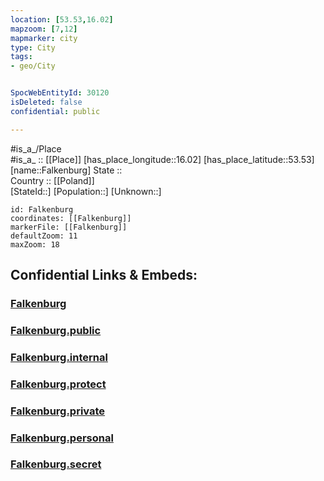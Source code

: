```yaml
---
location: [53.53,16.02] 
mapzoom: [7,12] 
mapmarker: city 
type: City
tags:
- geo/City


SpocWebEntityId: 30120
isDeleted: false
confidential: public

---
```

#is_a_/Place  
#is_a_ :: [[Place]] 
[has_place_longitude::16.02] 
[has_place_latitude::53.53] 
[name::Falkenburg] 
State ::  
Country :: [[Poland]]  
[StateId::] 
[Population::] 
[Unknown::] 


```leaflet
id: Falkenburg
coordinates: [[Falkenburg]] 
markerFile: [[Falkenburg]] 
defaultZoom: 11 
maxZoom: 18
```


## Confidential Links & Embeds: 

### [Falkenburg](/_Standards/Earth/Continent/Europe/Europe~East/Poland/Provinces~Poland/West_Pomeranian/City/Falkenburg.md) 

### [Falkenburg.public](/_public/Earth/Continent/Europe/Europe~East/Poland/Provinces~Poland/West_Pomeranian/City/Falkenburg.public.md) 

### [Falkenburg.internal](/_internal/Earth/Continent/Europe/Europe~East/Poland/Provinces~Poland/West_Pomeranian/City/Falkenburg.internal.md) 

### [Falkenburg.protect](/_protect/Earth/Continent/Europe/Europe~East/Poland/Provinces~Poland/West_Pomeranian/City/Falkenburg.protect.md) 

### [Falkenburg.private](/_private/Earth/Continent/Europe/Europe~East/Poland/Provinces~Poland/West_Pomeranian/City/Falkenburg.private.md) 

### [Falkenburg.personal](/_personal/Earth/Continent/Europe/Europe~East/Poland/Provinces~Poland/West_Pomeranian/City/Falkenburg.personal.md) 

### [Falkenburg.secret](/_secret/Earth/Continent/Europe/Europe~East/Poland/Provinces~Poland/West_Pomeranian/City/Falkenburg.secret.md)

